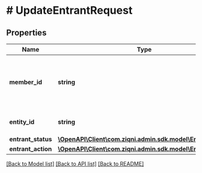 # # UpdateEntrantRequest

## Properties

Name | Type | Description | Notes
------------ | ------------- | ------------- | -------------
**member_id** | **string** | Unique member identifier. A member has to exist in the Ziqni database | [optional]
**entity_id** | **string** | Unique competition identifier |
**entrant_status** | [**\OpenAPI\Client\com.ziqni.admin.sdk.model\EntrantStatus**](EntrantStatus.md) |  |
**entrant_action** | [**\OpenAPI\Client\com.ziqni.admin.sdk.model\EntrantAction**](EntrantAction.md) |  |

[[Back to Model list]](../../README.md#models) [[Back to API list]](../../README.md#endpoints) [[Back to README]](../../README.md)
